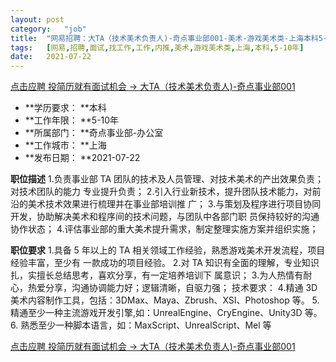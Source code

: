 ```yaml
---
layout:	post
category:	"job"
title:	"网易招聘：大TA（技术美术负责人)-奇点事业部001-美术-游戏美术类-上海本科5-10年"
tags:	[网易,招聘,面试,找工作,工作,内推,美术,游戏美术类,上海,本科,5-10年]
date:	2021-07-22
---
```


[点击应聘 投简历就有面试机会 -> 大TA（技术美术负责人)-奇点事业部001](http://mobile.bole.netease.com/bole/boleDetail?id=32853&employeeId=346f03c3cda5f04c&key=all)



- **学历要求： **本科
- **工作年限： **5-10年
- **所属部门： **奇点事业部-办公室
- **工作城市： **上海
- **发布日期： **2021-07-22



**职位描述**
1.负责事业部 TA 团队的技术及人员管理、对技术美术的产出效果负责；对技术团队的能力
专业提升负责；
2.引入行业新技术，提升团队技术能力，对前沿的美术技术效果进行梳理并在事业部培训推
广；
3.与策划及程序进行项目协同开发，协助解决美术和程序间的技术问题，与团队中各部门职
员保持较好的沟通协作状态；
4.评估事业部的重大美术提升需求，制定整理实施方案并组织实施；



**职位要求**
1.具备 5 年以上的 TA 相关领域工作经验，熟悉游戏美术开发流程，项目经验丰富，至少有
一款成功的项目经验。
2.对 TA 知识有全面的理解，专业知识扎，实擅长总结思考，喜欢分享，有一定培养培训下
属意识；
3.为人热情有耐心，热爱分享，沟通协调能力好；逻辑清晰，自驱力强；
技术要求：
4.精通 3D 美术内容制作工具，包括：3DMax、Maya、Zbrush、XSI、Photoshop 等。
5. 精通至少一种主流游戏开发引擎,如：UnrealEngine、CryEngine、Unity3D 等。
6. 熟悉至少一种脚本语言，如：MaxScript、UnrealScript、Mel 等



[点击应聘 投简历就有面试机会 -> 大TA（技术美术负责人)-奇点事业部001](http://mobile.bole.netease.com/bole/boleDetail?id=32853&employeeId=346f03c3cda5f04c&key=all)